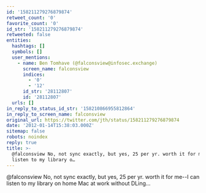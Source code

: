 ```yaml
---
id: '158211279276879874'
retweet_count: '0'
favorite_count: '0'
id_str: '158211279276879874'
retweeted: false
entities:
  hashtags: []
  symbols: []
  user_mentions:
    - name: Ben Tomhave (@falconsview@infosec.exchange)
      screen_name: falconsview
      indices:
        - '0'
        - '12'
      id_str: '28112807'
      id: '28112807'
  urls: []
in_reply_to_status_id_str: '158210866955812864'
in_reply_to_screen_name: falconsview
original_url: https://twitter.com/jth/status/158211279276879874
date: '2012-01-14T15:38:03.000Z'
sitemap: false
robots: noindex
reply: true
title: >-
  @falconsview No, not sync exactly, but yes, 25 per yr. worth it for me--I can
  listen to my library o…
---
```


@falconsview No, not sync exactly, but yes, 25 per yr. worth it for me--I can listen to my library on home Mac at work without DLing...